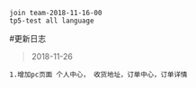 ```
join team-2018-11-16-00
tp5-test all language
```

#更新日志
>2018-11-26

    1.增加pc页面 个人中心， 收货地址，订单中心，订单详情